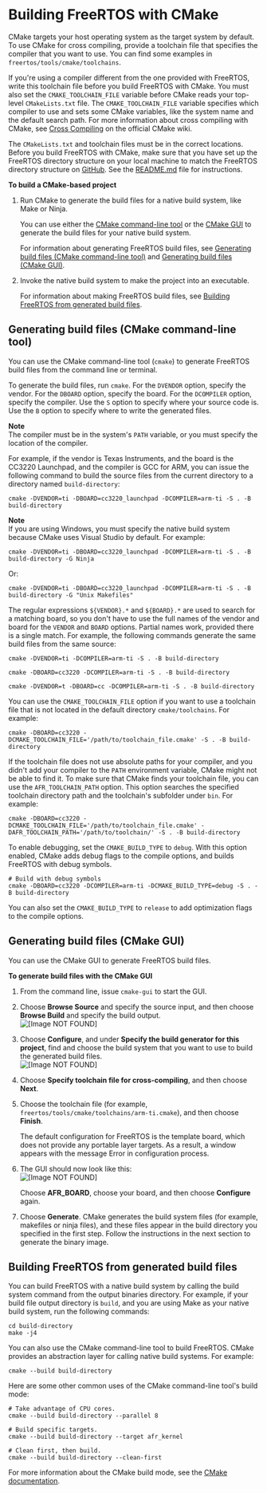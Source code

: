 # Building FreeRTOS with CMake<a name="building-cmake"></a>

CMake targets your host operating system as the target system by default\. To use CMake for cross compiling, provide a toolchain file that specifies the compiler that you want to use\. You can find some examples in `freertos/tools/cmake/toolchains`\.

If you're using a compiler different from the one provided with FreeRTOS, write this toolchain file before you build FreeRTOS with CMake\. You must also set the `CMAKE_TOOLCHAIN_FILE` variable before CMake reads your top\-level `CMakeLists.txt` file\. The `CMAKE_TOOLCHAIN_FILE` variable specifies which compiler to use and sets some CMake variables, like the system name and the default search path\. For more information about cross compiling with CMake, see [Cross Compiling](https://gitlab.kitware.com/cmake/community/wikis/doc/cmake/CrossCompiling) on the official CMake wiki\.

The `CMakeLists.txt` and toolchain files must be in the correct locations\. Before you build FreeRTOS with CMake, make sure that you have set up the FreeRTOS directory structure on your local machine to match the FreeRTOS directory structure on [GitHub](https://github.com/aws/amazon-freertos)\. See the [README\.md](https://github.com/aws/amazon-freertos/blob/main/README.md) file for instructions\.

**To build a CMake\-based project**

1. Run CMake to generate the build files for a native build system, like Make or Ninja\.

   You can use either the [CMake command\-line tool](https://cmake.org/cmake/help/latest/manual/cmake.1.html) or the [CMake GUI](https://cmake.org/cmake/help/latest/manual/cmake-gui.1.html) to generate the build files for your native build system\.

   For information about generating FreeRTOS build files, see [Generating build files \(CMake command\-line tool\)](#cmake-gen-cli) and [Generating build files \(CMake GUI\)](#cmake-gen-gui)\.

1. Invoke the native build system to make the project into an executable\.

   For information about making FreeRTOS build files, see [Building FreeRTOS from generated build files](#cmake-build)\.

## Generating build files \(CMake command\-line tool\)<a name="cmake-gen-cli"></a>

You can use the CMake command\-line tool \(`cmake`\) to generate FreeRTOS build files from the command line or terminal\.

To generate the build files, run `cmake`\. For the `DVENDOR` option, specify the vendor\. For the `DBOARD` option, specify the board\. For the `DCOMPILER` option, specify the compiler\. Use the `S` option to specify where your source code is\. Use the `B` option to specify where to write the generated files\.

**Note**  
The compiler must be in the system's `PATH` variable, or you must specify the location of the compiler\.

For example, if the vendor is Texas Instruments, and the board is the CC3220 Launchpad, and the compiler is GCC for ARM, you can issue the following command to build the source files from the current directory to a directory named `build-directory`:

```
cmake -DVENDOR=ti -DBOARD=cc3220_launchpad -DCOMPILER=arm-ti -S . -B build-directory
```

**Note**  
If you are using Windows, you must specify the native build system because CMake uses Visual Studio by default\. For example:  

```
cmake -DVENDOR=ti -DBOARD=cc3220_launchpad -DCOMPILER=arm-ti -S . -B build-directory -G Ninja
```
Or:  

```
cmake -DVENDOR=ti -DBOARD=cc3220_launchpad -DCOMPILER=arm-ti -S . -B build-directory -G "Unix Makefiles"
```

The regular expressions `${VENDOR}.*` and `${BOARD}.*` are used to search for a matching board, so you don't have to use the full names of the vendor and board for the `VENDOR` and `BOARD` options\. Partial names work, provided there is a single match\. For example, the following commands generate the same build files from the same source:

```
cmake -DVENDOR=ti -DCOMPILER=arm-ti -S . -B build-directory
```

```
cmake -DBOARD=cc3220 -DCOMPILER=arm-ti -S . -B build-directory
```

```
cmake -DVENDOR=t -DBOARD=cc -DCOMPILER=arm-ti -S . -B build-directory
```

You can use the `CMAKE_TOOLCHAIN_FILE` option if you want to use a toolchain file that is not located in the default directory `cmake/toolchains`\. For example:

```
cmake -DBOARD=cc3220 -DCMAKE_TOOLCHAIN_FILE='/path/to/toolchain_file.cmake' -S . -B build-directory
```

If the toolchain file does not use absolute paths for your compiler, and you didn't add your compiler to the `PATH` environment variable, CMake might not be able to find it\. To make sure that CMake finds your toolchain file, you can use the `AFR_TOOLCHAIN_PATH` option\. This option searches the specified toolchain directory path and the toolchain's subfolder under `bin`\. For example:

```
cmake -DBOARD=cc3220 -DCMAKE_TOOLCHAIN_FILE='/path/to/toolchain_file.cmake' -DAFR_TOOLCHAIN_PATH='/path/to/toolchain/' -S . -B build-directory
```

To enable debugging, set the `CMAKE_BUILD_TYPE` to `debug`\. With this option enabled, CMake adds debug flags to the compile options, and builds FreeRTOS with debug symbols\.

```
# Build with debug symbols
cmake -DBOARD=cc3220 -DCOMPILER=arm-ti -DCMAKE_BUILD_TYPE=debug -S . -B build-directory
```

You can also set the `CMAKE_BUILD_TYPE` to `release` to add optimization flags to the compile options\.

## Generating build files \(CMake GUI\)<a name="cmake-gen-gui"></a>

You can use the CMake GUI to generate FreeRTOS build files\.

**To generate build files with the CMake GUI**

1. From the command line, issue `cmake-gui` to start the GUI\.

1. Choose **Browse Source** and specify the source input, and then choose **Browse Build** and specify the build output\.  
![\[Image NOT FOUND\]](http://docs.aws.amazon.com/freertos/latest/qualificationguide/images/cmake-gui1.png)

1. Choose **Configure**, and under **Specify the build generator for this project**, find and choose the build system that you want to use to build the generated build files\.  
![\[Image NOT FOUND\]](http://docs.aws.amazon.com/freertos/latest/qualificationguide/images/cmake-gui2.png)

1. Choose **Specify toolchain file for cross\-compiling**, and then choose **Next**\.

1. Choose the toolchain file \(for example, `freertos/tools/cmake/toolchains/arm-ti.cmake`\), and then choose **Finish**\.

   The default configuration for FreeRTOS is the template board, which does not provide any portable layer targets\. As a result, a window appears with the message Error in configuration process\.

1. The GUI should now look like this:  
![\[Image NOT FOUND\]](http://docs.aws.amazon.com/freertos/latest/qualificationguide/images/cmake-gui3.png)

   Choose **AFR\_BOARD**, choose your board, and then choose **Configure** again\.

1. Choose **Generate**\. CMake generates the build system files \(for example, makefiles or ninja files\), and these files appear in the build directory you specified in the first step\. Follow the instructions in the next section to generate the binary image\.

## Building FreeRTOS from generated build files<a name="cmake-build"></a>

You can build FreeRTOS with a native build system by calling the build system command from the output binaries directory\. For example, if your build file output directory is `build`, and you are using Make as your native build system, run the following commands:

```
cd build-directory
make -j4
```

You can also use the CMake command\-line tool to build FreeRTOS\. CMake provides an abstraction layer for calling native build systems\. For example:

```
cmake --build build-directory
```

Here are some other common uses of the CMake command\-line tool's build mode:

```
# Take advantage of CPU cores.
cmake --build build-directory --parallel 8
```

```
# Build specific targets.
cmake --build build-directory --target afr_kernel
```

```
# Clean first, then build.
cmake --build build-directory --clean-first
```

For more information about the CMake build mode, see the [CMake documentation](https://cmake.org/cmake/help/latest/manual/cmake.1.html#build-tool-mode)\.